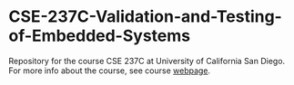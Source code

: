 # CSE-237C-Validation-and-Testing-of-Embedded-Systems
Repository for the course CSE 237C at University of California San Diego. For more info about the course, see course [webpage](https://kastner.ucsd.edu/ryan/cse237c/).
